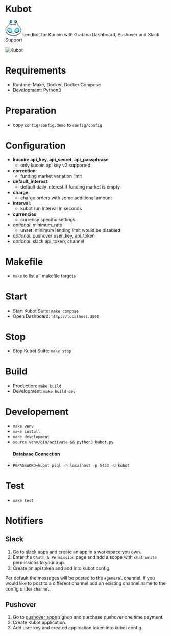 # Kubot
<p>
<img src="./resources/logo.png" width="50" height="50" alt="kubot">
Lendbot for Kucoin with Grafana Dashboard, Pushover and Slack Support
</p>

![Kubot](https://github.com/desy83/kubot/workflows/Kubot/badge.svg)

# Requirements
- Runtime: Make, Docker, Docker Compose
- Development: Python3

# Preparation
- copy `config/config.demo` to `config/config`
  
# Configuration

- **kucoin:  api_key, api_secret, api_passphrase**
  - only kucoin api key v2 supported
- **correction**:
  - funding market variation limit
- **default_interest**:
  - default daily interest if funding market is empty
- **charge**:
  - charge orders with some additional amount
- **interval**:
  - kubot run interval in seconds
- **currencies**
  - currency specific settings
- *optional*: minimum_rate
  - unset: minimum lending limit would be disabled
- *optional*: pushover user_key, api_token
- *optional*: slack api_token, channel

# Makefile
- `make` to list all makefile targets

# Start
- Start Kubot Suite: `make compose`
- Open Dashboard: `http://localhost:3000`

# Stop
- Stop Kubot Suite: `make stop`

# Build
- Production: `make build`
- Development: `make build-dev`


# Developement
- `make venv`
- `make install`
- `make development`
- `source venv/bin/activate && python3 kubot.py`
  #### Database Connection
- `PGPASSWORD=kubot psql -h localhost -p 5433 -U kubot` 

# Test
- `make test`


# Notifiers
## Slack
1) Go to [slack apps](https://api.slack.com/apps) and create an app in a workspace you own.
2) Enter the `OAuth & Permission` page and add a scope with `chat:write` permissions to your app.
3) Create an api token and add into kubot config.

Per default the messages will be posted to the `#general` channel.
If you would like to post to a different channel add an existing channel name
to the config under `channel`.

## Pushover
1) Go to [pushover apps](https://pushover.net/) signup and purchase pushover one time payment.
2) Create Kubot application.
3) Add user key and created application token into kubot config.

